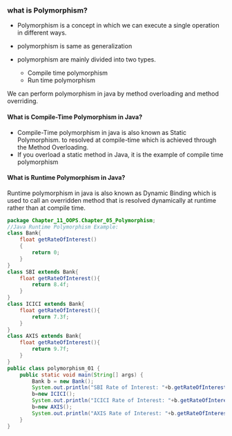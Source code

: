 ### what is Polymorphism?
* Polymorphism	is	a	concept	in	which	we	can	execute	a	single operation	in	different	ways.
* polymorphism	is	same	as	generalization

* polymorphism are mainly divided into two types.
  - Compile time polymorphism
  - Run time polymorphism

We can perform polymorphism in java by method overloading and method overriding.

#### What is Compile-Time Polymorphism in Java?
* Compile-Time polymorphism in java is also known as Static Polymorphism. to resolved at compile-time which is achieved through the Method Overloading.
* If you overload a static method in Java, it is the example of compile time polymorphism
#### What is Runtime Polymorphism in Java?
Runtime polymorphism in java is also known as Dynamic Binding which is used to call an overridden method that is resolved dynamically at runtime rather than at compile time. 

```java
package Chapter_11_OOPS.Chapter_05_Polymorphism;
//Java Runtime Polymorphism Example:
class Bank{
    float getRateOfInterest()
    {
        return 0;
    }
}
class SBI extends Bank{
    float getRateOfInterest(){
        return 8.4f;
    }
}
class ICICI extends Bank{
    float getRateOfInterest(){
        return 7.3f;
    }
}
class AXIS extends Bank{
    float getRateOfInterest(){
        return 9.7f;
    }
}
public class polymorphism_01 {
    public static void main(String[] args) {
        Bank b = new Bank();
        System.out.println("SBI Rate of Interest: "+b.getRateOfInterest());
        b=new ICICI();
        System.out.println("ICICI Rate of Interest: "+b.getRateOfInterest());
        b=new AXIS();
        System.out.println("AXIS Rate of Interest: "+b.getRateOfInterest());
    }
}
```